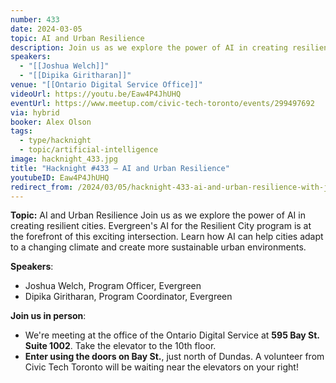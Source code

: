 ```yaml
---
number: 433
date: 2024-03-05
topic: AI and Urban Resilience
description: Join us as we explore the power of AI in creating resilient cities. Evergreen's AI for the Resilient City program is at the forefront of this exciting intersection. Learn how AI can help cities adapt to a changing climate and create more sustainable urban environments.
speakers:
  - "[[Joshua Welch]]"
  - "[[Dipika Giritharan]]"
venue: "[[Ontario Digital Service Office]]"
videoUrl: https://youtu.be/Eaw4P4JhUHQ
eventUrl: https://www.meetup.com/civic-tech-toronto/events/299497692
via: hybrid
booker: Alex Olson
tags:
  - type/hacknight
  - topic/artificial-intelligence
image: hacknight_433.jpg
title: "Hacknight #433 – AI and Urban Resilience"
youtubeID: Eaw4P4JhUHQ
redirect_from: /2024/03/05/hacknight-433-ai-and-urban-resilience-with-joshua-welch-dipika-giritharan/
---
```

**Topic:** AI and Urban Resilience
Join us as we explore the power of AI in creating resilient cities. Evergreen's AI for the Resilient City program is at the forefront of this exciting intersection. Learn how AI can help cities adapt to a changing climate and create more sustainable urban environments.

**Speakers**:

* Joshua Welch, Program Officer, Evergreen
* Dipika Giritharan, Program Coordinator, Evergreen

**Join us in person**:

* We're meeting at the office of the Ontario Digital Service at **595 Bay St. Suite 1002**. Take the elevator to the 10th floor.
* **Enter using the doors on Bay St.**, just north of Dundas. A volunteer from Civic Tech Toronto will be waiting near the elevators on your right!
